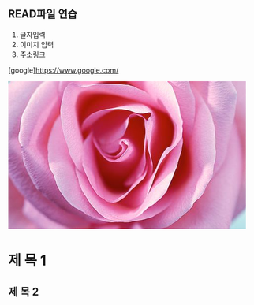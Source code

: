 ## READ파일 연습

1. 글자입력
2. 이미지 입력
3. 주소링크

[google]https://www.google.com/

![rose](/img/rose.jpg)

# 제 목 1

## 제 목 2
